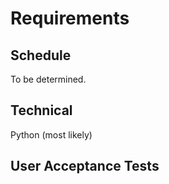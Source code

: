 # Requirements

## Schedule
To be determined.

## Technical
Python (most likely)

## User Acceptance Tests

